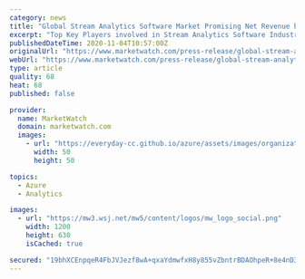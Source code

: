 ```yaml
---
category: news
title: "Global Stream Analytics Software Market Promising Net Revenue by 2024 | IBM, AWS, TIBCO, Vitria, SQLstream, Microsoft Azure"
excerpt: "Top Key Players involved in Stream Analytics Software Industry are: IBM, AWS, TIBCO, Vitria, SQLstream, Microsoft Azure, PieSync, Kibana, The PI System, Attunity Replicate, Astronomer, Convivas, DataBlade, Progress, SAS Stream Analytics Software Market ..."
publishedDateTime: 2020-11-04T10:57:00Z
originalUrl: "https://www.marketwatch.com/press-release/global-stream-analytics-software-market-promising-net-revenue-by-2024-ibm-aws-tibco-vitria-sqlstream-microsoft-azure-2020-11-04"
webUrl: "https://www.marketwatch.com/press-release/global-stream-analytics-software-market-promising-net-revenue-by-2024-ibm-aws-tibco-vitria-sqlstream-microsoft-azure-2020-11-04"
type: article
quality: 68
heat: 68
published: false

provider:
  name: MarketWatch
  domain: marketwatch.com
  images:
    - url: "https://everyday-cc.github.io/azure/assets/images/organizations/marketwatch.com-50x50.jpg"
      width: 50
      height: 50

topics:
  - Azure
  - Analytics

images:
  - url: "https://mw3.wsj.net/mw5/content/logos/mw_logo_social.png"
    width: 1200
    height: 630
    isCached: true

secured: "19bhXCEnpqeR4FbJVJezf8wA+qxaYdmwfxH8y855vZbntrBDAOhpeR+8e4nD35ohcT79/jV18DtniIzoTPelNf47zBCYHHJAndEhBe1boYPl2jV1zLmLhgVOshmeA2oqYy1nEw64xI6ZkcEdYk6BUWuzVV71bdeR13wRCvdvzMcg16ykieAnkDYbS5ZVcoYsGr+mBG18UguULyJ0/AqM6ufotOhtXBnf5Pq4f+Dr+K+ajz6K2u+3F3MpfsL2j63qnEJsBD6PLh9LkzR5N2GvllOpiLOKe7fUWzat4T/uOcwTP8ruYcHH4EO6WVw7tcSRikSj1xjeeRWdYsoCTGkhofXaSw+ucW0BqOWHWDE3lGI=;G5Xx35xn7C8pIDdgDEq60A=="
---
```


